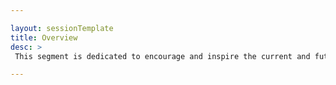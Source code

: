 ```yaml
---

layout: sessionTemplate
title: Overview 
desc: >
 This segment is dedicated to encourage and inspire the current and future generation of women those are Engineering and Technology enthusiast. Here we try to incorporate alumni from all major engineering universities of Bangladesh. Find the recorded sessions here in Q/A format. 

---
```

